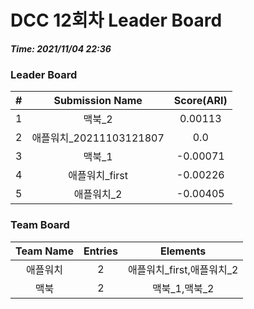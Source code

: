 # DCC 12회차 Leader Board
***Time: 2021/11/04 22:36***

### Leader Board

|#|Submission Name|Score(ARI)|
|:---:|:---:|:---:|
|1|맥북_2|0.00113|
|2|애플워치_20211103121807|0.0|
|3|맥북_1|-0.00071|
|4|애플워치_first|-0.00226|
|5|애플워치_2|-0.00405|

### Team Board

|Team Name|Entries|Elements|
|:---:|:---:|:---:|
|애플워치|2|애플워치_first,애플워치_2|
|맥북|2|맥북_1,맥북_2|
